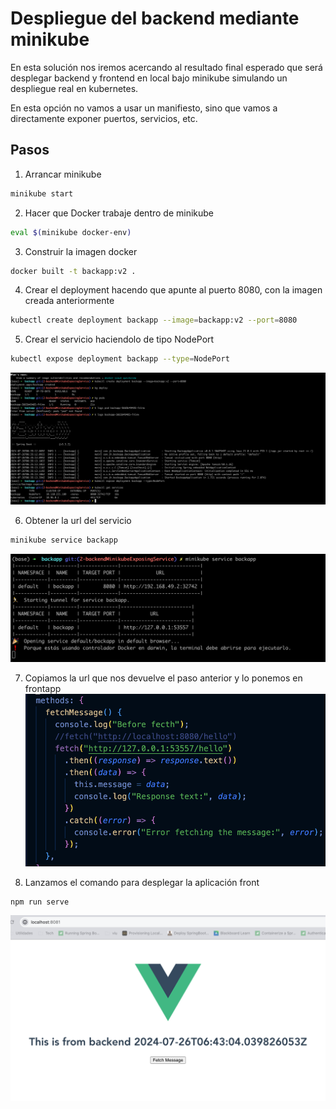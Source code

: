 # Despliegue del backend mediante minikube

En esta solución nos iremos acercando al resultado final esperado que será desplegar backend y frontend en local bajo minikube simulando un despliegue real en kubernetes.

En esta opción no vamos a usar un manifiesto, sino que vamos a directamente exponer puertos, servicios, etc.

## Pasos

1. Arrancar minikube

```bash
minikube start
```

2. Hacer que Docker trabaje dentro de minikube

```bash
eval $(minikube docker-env)
```

3. Construir la imagen docker

```bash
docker built -t backapp:v2 .
```

4. Crear el deployment hacendo que apunte al puerto 8080, con la imagen creada anteriormente

```bash
kubectl create deployment backapp --image=backapp:v2 --port=8080
```

5. Crear el servicio haciendolo de tipo NodePort

```bash
kubectl expose deployment backapp --type=NodePort
```

![alt text](/imgs/image2Full.png)

6. Obtener la url del servicio

```bash
minikube service backapp
```

![alt text](/imgs/image2Service.png)

7. Copiamos la url que nos devuelve el paso anterior y lo ponemos en frontapp
   ![alt text](imgs/image2frontchanged.png)

8. Lanzamos el comando para desplegar la aplicación front

```bash
npm run serve
```

![alt text](imgs/image2finalfront.png)
